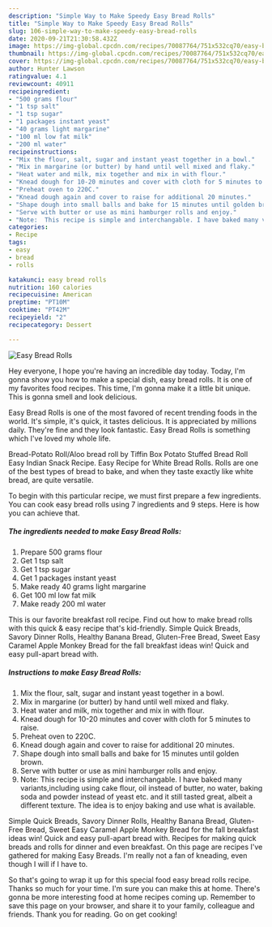 ```yaml
---
description: "Simple Way to Make Speedy Easy Bread Rolls"
title: "Simple Way to Make Speedy Easy Bread Rolls"
slug: 106-simple-way-to-make-speedy-easy-bread-rolls
date: 2020-09-21T21:30:58.432Z
image: https://img-global.cpcdn.com/recipes/70087764/751x532cq70/easy-bread-rolls-recipe-main-photo.jpg
thumbnail: https://img-global.cpcdn.com/recipes/70087764/751x532cq70/easy-bread-rolls-recipe-main-photo.jpg
cover: https://img-global.cpcdn.com/recipes/70087764/751x532cq70/easy-bread-rolls-recipe-main-photo.jpg
author: Hunter Lawson
ratingvalue: 4.1
reviewcount: 40911
recipeingredient:
- "500 grams flour"
- "1 tsp salt"
- "1 tsp sugar"
- "1 packages instant yeast"
- "40 grams light margarine"
- "100 ml low fat milk"
- "200 ml water"
recipeinstructions:
- "Mix the flour, salt, sugar and instant yeast together in a bowl."
- "Mix in margarine (or butter) by hand until well mixed and flaky."
- "Heat water and milk, mix together and mix in with flour."
- "Knead dough for 10-20 minutes and cover with cloth for 5 minutes to raise."
- "Preheat oven to 220C."
- "Knead dough again and cover to raise for additional 20 minutes."
- "Shape dough into small balls and bake for 15 minutes until golden brown."
- "Serve with butter or use as mini hamburger rolls and enjoy."
- "Note:  This recipe is simple and interchangable. I have baked many variants,including using cake flour, oil instead of butter, no water, baking soda and powder instead of yeast etc.  and it still tasted great, albeit a different texture.  The idea is to enjoy baking and use what is available."
categories:
- Recipe
tags:
- easy
- bread
- rolls

katakunci: easy bread rolls 
nutrition: 160 calories
recipecuisine: American
preptime: "PT10M"
cooktime: "PT42M"
recipeyield: "2"
recipecategory: Dessert

---
```



![Easy Bread Rolls](https://img-global.cpcdn.com/recipes/70087764/751x532cq70/easy-bread-rolls-recipe-main-photo.jpg)

Hey everyone, I hope you're having an incredible day today. Today, I'm gonna show you how to make a special dish, easy bread rolls. It is one of my favorites food recipes. This time, I'm gonna make it a little bit unique. This is gonna smell and look delicious.

Easy Bread Rolls is one of the most favored of recent trending foods in the world. It's simple, it's quick, it tastes delicious. It is appreciated by millions daily. They're fine and they look fantastic. Easy Bread Rolls is something which I've loved my whole life.

Bread-Potato Roll/Aloo bread roll by Tiffin Box Potato Stuffed Bread Roll Easy Indian Snack Recipe. Easy Recipe for White Bread Rolls. Rolls are one of the best types of bread to bake, and when they taste exactly like white bread, are quite versatile.


To begin with this particular recipe, we must first prepare a few ingredients. You can cook easy bread rolls using 7 ingredients and 9 steps. Here is how you can achieve that.

<!--inarticleads1-->

##### The ingredients needed to make Easy Bread Rolls:

1. Prepare 500 grams flour
1. Get 1 tsp salt
1. Get 1 tsp sugar
1. Get 1 packages instant yeast
1. Make ready 40 grams light margarine
1. Get 100 ml low fat milk
1. Make ready 200 ml water


This is our favorite breakfast roll recipe. Find out how to make bread rolls with this quick &amp; easy recipe that&#39;s kid-friendly. Simple Quick Breads, Savory Dinner Rolls, Healthy Banana Bread, Gluten-Free Bread, Sweet Easy Caramel Apple Monkey Bread for the fall breakfast ideas win! Quick and easy pull-apart bread with. 

<!--inarticleads2-->

##### Instructions to make Easy Bread Rolls:

1. Mix the flour, salt, sugar and instant yeast together in a bowl.
1. Mix in margarine (or butter) by hand until well mixed and flaky.
1. Heat water and milk, mix together and mix in with flour.
1. Knead dough for 10-20 minutes and cover with cloth for 5 minutes to raise.
1. Preheat oven to 220C.
1. Knead dough again and cover to raise for additional 20 minutes.
1. Shape dough into small balls and bake for 15 minutes until golden brown.
1. Serve with butter or use as mini hamburger rolls and enjoy.
1. Note:  This recipe is simple and interchangable. I have baked many variants,including using cake flour, oil instead of butter, no water, baking soda and powder instead of yeast etc.  and it still tasted great, albeit a different texture.  The idea is to enjoy baking and use what is available.


Simple Quick Breads, Savory Dinner Rolls, Healthy Banana Bread, Gluten-Free Bread, Sweet Easy Caramel Apple Monkey Bread for the fall breakfast ideas win! Quick and easy pull-apart bread with. Recipes for making quick breads and rolls for dinner and even breakfast. On this page are recipes I&#39;ve gathered for making Easy Breads. I&#39;m really not a fan of kneading, even though I will if I have to. 

So that's going to wrap it up for this special food easy bread rolls recipe. Thanks so much for your time. I'm sure you can make this at home. There's gonna be more interesting food at home recipes coming up. Remember to save this page on your browser, and share it to your family, colleague and friends. Thank you for reading. Go on get cooking!
